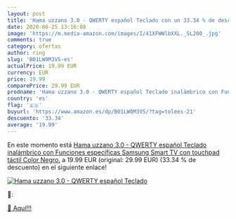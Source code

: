```yaml
---
layout: post
title: 'Hama uzzano 3.0 - QWERTY español Teclado con un 33.34 % de descuento'
date: 2020-06-25 13:16:08
image: 'https://m.media-amazon.com/images/I/41XFWWlbXXL._SL200_.jpg'
comments: true
category: ofertas
author: ring
slug: 'B01LW0M3VS-es'
actualPrice: 19.99 EUR
currency: EUR
price: 19.99
comparePrice: 29.99 EUR
prodname: 'Hama uzzano 3.0 - QWERTY español Teclado inalámbrico con Funciones específicas Samsung Smart TV  con touchpad táctil  Color Negro.'
country: 'es'
flag: '🇪🇸'
buyurl: 'https://www.amazon.es/dp/B01LW0M3VS/?tag=tolees-21'
descuento: '33.34'
average: '19.99'
---
```


En este momento está [Hama uzzano 3.0 - QWERTY español Teclado inalámbrico con Funciones específicas Samsung Smart TV  con touchpad táctil  Color Negro.](https://www.amazon.es/dp/B01LW0M3VS/?tag=tolees-21) a 19.99 EUR (original: 29.99 EUR) (33.34 %  de descuento) en el siguiente enlace!

[![Hama uzzano 3.0 - QWERTY español Teclado](https://m.media-amazon.com/images/I/41XFWWlbXXL._SL200_.jpg)](https://www.amazon.es/dp/B01LW0M3VS/?tag=tolees-21)

🔎:


[🛒 Aquí!!!](https://www.amazon.es/dp/B01LW0M3VS/?tag=tolees-21)
